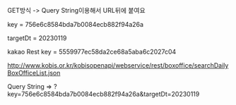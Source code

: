 GET방식 -> Query String이용해서 URL뒤에 붙여요

key = 756e6c8584bda7b0084ecb882f94a26a

targetDt = 20230119

kakao Rest key = 5559977ec58da2ce68a5aba6c2027c04


http://www.kobis.or.kr/kobisopenapi/webservice/rest/boxoffice/searchDailyBoxOfficeList.json



Query String => ?key=756e6c8584bda7b0084ecb882f94a26a&targetDt=20230119
